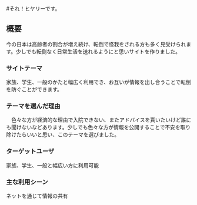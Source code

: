 #それ！ヒヤリーです。

## 概要
今の日本は高齢者の割合が増え続け、転倒で怪我をされる方も多く見受けられます。少しでも転倒なく日常生活を送れるようにと思いサイトを作りました。
### サイトテーマ
家族、学生、一般のかたと幅広く利用でき、お互いが情報を出し合うことで転倒を防ぐことができます。
### テーマを選んだ理由
　色々な方が経済的な理由で入院できない、またアドバイスを貰いたいけど誰にも聞けないなどあります。少しでも色々な方が情報を公開することで不安を取り除けたらいいと思い、このテーマを選びました。
### ターゲットユーザ
家族、学生、一般と幅広い方に利用可能
### 主な利用シーン
ネットを通じて情報の共有

